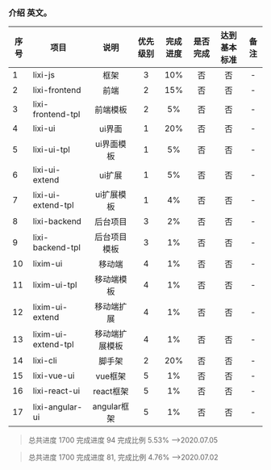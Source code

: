 ### 介绍 英文。

 | 序号 | 项目 | 说明 | 优先级别 | 完成进度 | 是否完成 | 达到基本标准 | 备注 |
 | -  | - | :-: | :-: | :-: | :-: | :-: |  :-: |
 | 1  | lixi-js             | 框架          | 3  | 10% | 否 | 否 | - |
 | 2  | lixi-frontend       | 前端          | 2  | 15%  | 否 | 否 | - |
 | 3  | lixi-frontend-tpl   | 前端模板      | 2  | 5%   | 否 | 否 | - |
 | 4  | lixi-ui             | ui界面        | 1  | 20%  | 否 | 否 | - |
 | 5  | lixi-ui-tpl         | ui界面模板    | 1  | 5%   | 否 | 否 | - |
 | 6  | lixi-ui-extend      | ui扩展        | 1  | 5%   | 否 | 否 | - |
 | 7  | lixi-ui-extend-tpl  | ui扩展模板    | 1  | 4%   | 否 | 否 | - |
 | 8  | lixi-backend        | 后台项目      | 3  | 2%   | 否 | 否 | - |
 | 9  | lixi-backend-tpl    | 后台项目模板  | 3  | 1%   | 否 | 否 | - |
 | 10 | lixim-ui            | 移动端        | 4  | 1%   | 否 | 否 | - |
 | 11 | lixim-ui-tpl        | 移动端模板    | 4  | 1%   | 否 | 否 | - |
 | 12 | lixim-ui-extend     | 移动端扩展    | 4  | 1%   | 否 | 否 | - |
 | 13 | lixim-ui-extend-tpl | 移动端扩展模板 | 4  | 1%  | 否 | 否 | - |
 | 14 | lixi-cli            | 脚手架        | 2  | 20%  | 否 | 否 | - |
 | 15 | lixi-vue-ui         | vue框架       | 5  | 1%   | 否 | 否 | - |
 | 16 | lixi-react-ui       | react框架     | 5  | 1%   | 否 | 否 | - |
 | 17 | lixi-angular-ui     | angular框架   | 5  | 1%   | 否 | 否 | - |

> 总共进度 1700 完成进度 94  完成比例 5.53%  -->2020.07.05

> 总共进度 1700 完成进度 81, 完成比例 4.76%  -->2020.07.02
